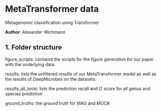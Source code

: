 # MetaTransformer data
Metagenomic classification using Transformer

**Author**: Alexander Wichmann

## 1. Folder structure 

figure_scripts: containd the scripts for the figure generation for our paper with the underlying data. 

results: lists the unfiltered results of our MetaTransformer model as well as the results of DeepMicrobes on the datasets.

results_all_tools: lists the prediction recall and l2 score for all genus and species prediction

ground_truths: the ground truth for MAG and MOCK

